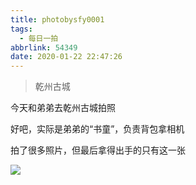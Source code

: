 ```yaml
---
title: photobysfy0001
tags:
  - 每日一拍
abbrlink: 54349
date: 2020-01-22 22:47:26
---
```


> 乾州古城

<!--more--> 

今天和弟弟去乾州古城拍照

好吧，实际是弟弟的“书童”，负责背包拿相机

拍了很多照片，但最后拿得出手的只有这一张

![](https://raw.githubusercontent.com/SFY-123/PicBed/master/img/WechatIMG8.jpeg)















